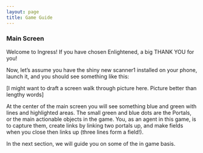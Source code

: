 ```yaml
---
layout: page
title: Game Guide
---
```

### Main Screen

Welcome to Ingress! If you have chosen Enlightened, a big THANK YOU for you!

Now, let’s assume you have the shiny new scanner1 installed on your phone, launch it, and you should see something like this:

[I might want to draft a screen walk through picture here. Picture better than lengthy words]

At the center of the main screen you will see something blue and green with lines and highlighted areas. The small green and blue dots are the Portals, or the main actionable objects in the game. You, as an agent in this game, is to capture them, create links by linking two portals up, and make fields when you close then links up (three lines form a field!).

In the next section, we will guide you on some of the in game basis.
